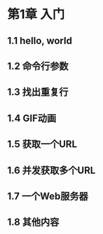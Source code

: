 # 第1章 入门

## 1.1 hello, world

## 1.2 命令行参数

## 1.3 找出重复行

## 1.4 GIF动画

## 1.5 获取一个URL

## 1.6 并发获取多个URL

## 1.7 一个Web服务器

## 1.8 其他内容